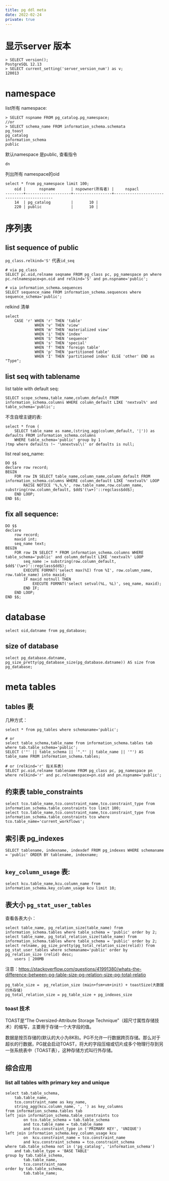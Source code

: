 ```yaml
---
title: pg ddl meta
date: 2022-02-24
private: true
---
```

# 显示server 版本

    > SELECT version();
    PostgreSQL 12.13
    > SELECT current_setting('server_version_num') as v;
    120013

# namespace
list所有 namespace:

    > SELECT nspname FROM pg_catalog.pg_namespace;
    //or
    > SELECT schema_name FROM information_schema.schemata
    pg_toast
    pg_catalog
    information_schema
    public

默认namespace 是public, 查看指令

    dn

列出所有 namespace的oid

    select * from pg_namespace limit 100;
        oid |      nspname       | nspowner(所有者) |     nspacl
    --------+--------------------+-----------------+-------------------------------------------
        14  | pg_catalog         |       10 | 
        220 | public             |       10 | 

# 序列表

## list sequence of public
`pg_class.relkind='S'` 代表`id_seq` 

    # via pg_class
    SELECT pc.oid,relname seqname FROM pg_class pc, pg_namespace pn where pc.relnamespace=pn.oid and relkind='S' and pn.nspname='public';

    # via information_schema.sequences
    SELECT sequence_name FROM information_schema.sequences where sequence_schema='public';

relkind 清单

    select 
        CASE 'r' WHEN 'r' THEN 'table' 
                 WHEN 'v' THEN 'view' 
                 WHEN 'm' THEN 'materialized view' 
                 WHEN 'i' THEN 'index' 
                 WHEN 'S' THEN 'sequence' 
                 WHEN 's' THEN 'special' 
                 WHEN 'f' THEN 'foreign table' 
                 WHEN 'p' THEN 'partitioned table' 
                 WHEN 'I' THEN 'partitioned index' ELSE 'other' END as "Type";

## list seq with tablename
list table with default seq:

    SELECT scope_schema,table_name,column_default FROM information_schema.columns WHERE column_default LIKE 'nextval%' and table_schema='public';

不含自增主键的表:

    select * from (
        SELECT table_name as name,(string_agg(column_default, '|')) as defaults FROM information_schema.columns
        WHERE table_schema='public' group by 1 
    )tmp where defaults !~ '\mnextval\(' or defaults is null;


list real seq_name:

    DO $$
    declare row record;
    BEGIN
        FOR row IN SELECT table_name,column_name,column_default FROM information_schema.columns WHERE column_default LIKE 'nextval%' LOOP
            RAISE NOTICE '%,%,%', row.table_name,row.column_name, substring(row.column_default, $dd$'(\w+)'::regclass$dd$);
        END LOOP;
    END $$;

## fix all sequence:

    DO $$
    declare 
        row record;
        maxid int;
        seq_name text;
    BEGIN
        FOR row IN SELECT * FROM information_schema.columns WHERE  table_schema='public' and column_default LIKE 'nextval%' LOOP
            seq_name := substring(row.column_default, $dd$'(\w+)'::regclass$dd$);
            EXECUTE FORMAT('select max(%I) from %I', row.column_name, row.table_name) into maxid;
            IF maxid notnull THEN
                EXECUTE FORMAT('select setval(%L, %L)', seq_name, maxid);
            END IF;
        END LOOP;
    END $$;


# database
    select oid,datname from pg_database;

## size of database
    select pg_database.datname, pg_size_pretty(pg_database_size(pg_database.datname)) AS size from pg_database;

# meta tables
## tables 表
几种方式：

    select * from pg_tables where schemaname='public';

    # or
    select table_schema,table_name from information_schema.tables tab where tab.table_schema='public';
    SELECT ('"' || table_schema || '"."' || table_name || '"') AS table_name FROM information_schema.tables;

    # or (relkind='r' 指关系表) 
    SELECT pc.oid,relname tablename FROM pg_class pc, pg_namespace pn where relkind='r' and pc.relnamespace=pn.oid and pn.nspname='public';


## 约束表 table_constraints

    select tco.table_name,tco.constraint_name,tco.constraint_type from information_schema.table_constraints tco limit 100;
    select tco.table_name,tco.constraint_name,tco.constraint_type from information_schema.table_constraints tco where tco.table_name='current_workflows';

## 索引表 pg_indexes
    SELECT tablename, indexname, indexdef FROM pg_indexes WHERE schemaname = 'public' ORDER BY tablename, indexname;

## `key_column_usage` 表:

    select kcu.table_name,kcu.column_name from information_schema.key_column_usage kcu limit 10;

## 表大小 `pg_stat_user_tables`
查看各表大小：

    select table_name, pg_relation_size(table_name) from information_schema.tables where table_schema = 'public' order by 2;
    select table_name, pg_total_relation_size(table_name) from information_schema.tables where table_schema = 'public' order by 2;
    select relname, pg_size_pretty(pg_total_relation_size(relid)) from pg_stat_user_tables where schemaname='public' order by pg_relation_size (relid) desc;
        users | 200MB

注意：https://stackoverflow.com/questions/41991380/whats-the-difference-between-pg-table-size-pg-relation-size-pg-total-relatio

    pg_table_size =  pg_relation_size (main+fsm+vm+init) + toastSize(大数据行外存储)
    pg_total_relation_size = pg_table_size + pg_indexes_size 

### toast 技术
TOAST是“The Oversized-Attribute Storage Technique”（超尺寸属性存储技术）的缩写，主要用于存储一个大字段的值。

数据是按页存储的(默认的大小为8KB)。PG不允许一行数据跨页存储。那么对于超长的行数据，PG就会启动TOAST，将大的字段压缩或切片成多个物理行存到另一张系统表中（TOAST表），这种存储方式叫行外存储。

## 综合应用
### list all tables with primary key and unique
    select tab.table_schema,
        tab.table_name,
        tco.constraint_name as key_name,
        string_agg(kcu.column_name, ', ') as key_columns
    from information_schema.tables tab
    left join information_schema.table_constraints tco
            on tco.table_schema = tab.table_schema
            and tco.table_name = tab.table_name
            and tco.constraint_type in ('PRIMARY KEY', 'UNIQUE')
    left join information_schema.key_column_usage kcu 
            on  kcu.constraint_name = tco.constraint_name
            and kcu.constraint_schema = tco.constraint_schema
    where tab.table_schema not in ('pg_catalog', 'information_schema')
        and tab.table_type = 'BASE TABLE'
    group by tab.table_schema,
            tab.table_name,
            tco.constraint_name
    order by tab.table_schema,
            tab.table_name;
